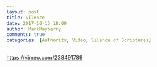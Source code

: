 ```yaml
---
layout: post
title: Silence
date: 2017-10-15 18:00
author: MarkMayberry
comments: true
categories: [Authority, Video, Silence of Scriptures]
---
```

https://vimeo.com/238491789
